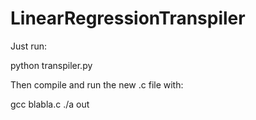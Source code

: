 # LinearRegressionTranspiler

Just run:

python transpiler.py

Then compile and run the new .c file with:

gcc blabla.c
./a out
